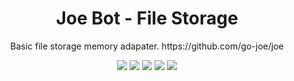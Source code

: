 <h1 align="center">Joe Bot - File Storage</h1>
<p align="center">Basic file storage memory adapater. https://github.com/go-joe/joe</p>
<p align="center">
	<a href="https://circleci.com/gh/go-joe/file-memory/tree/master"><img src="https://circleci.com/gh/go-joe/file-memory/tree/master.svg?style=shield"></a>
	<a href="https://goreportcard.com/report/github.com/go-joe/file-memory"><img src="https://goreportcard.com/badge/github.com/go-joe/file-memory"></a>
	<a href="https://codecov.io/gh/go-joe/file-memory"><img src="https://codecov.io/gh/go-joe/file-memory/branch/master/graph/badge.svg"/></a>
	<a href="https://godoc.org/github.com/go-joe/file-memory"><img src="https://img.shields.io/badge/godoc-reference-blue.svg?color=blue"></a>
	<a href="https://github.com/go-joe/file-memory/blob/master/LICENSE"><img src="https://img.shields.io/badge/license-BSD--3--Clause-blue.svg"></a>
</p>
